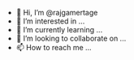 
- 👋 Hi, I’m @rajgamertage
- 👀 I’m interested in ...
- 🌱 I’m currently learning ...
- 💞️ I’m looking to collaborate on ...
- 📫 How to reach me ...

<!---
rajgamertage/rajgamertage is a ✨ special ✨ repository because its `README.md` (this file) appears on your GitHub profile.
You can click the Preview link to take a look at your changes.
--->
